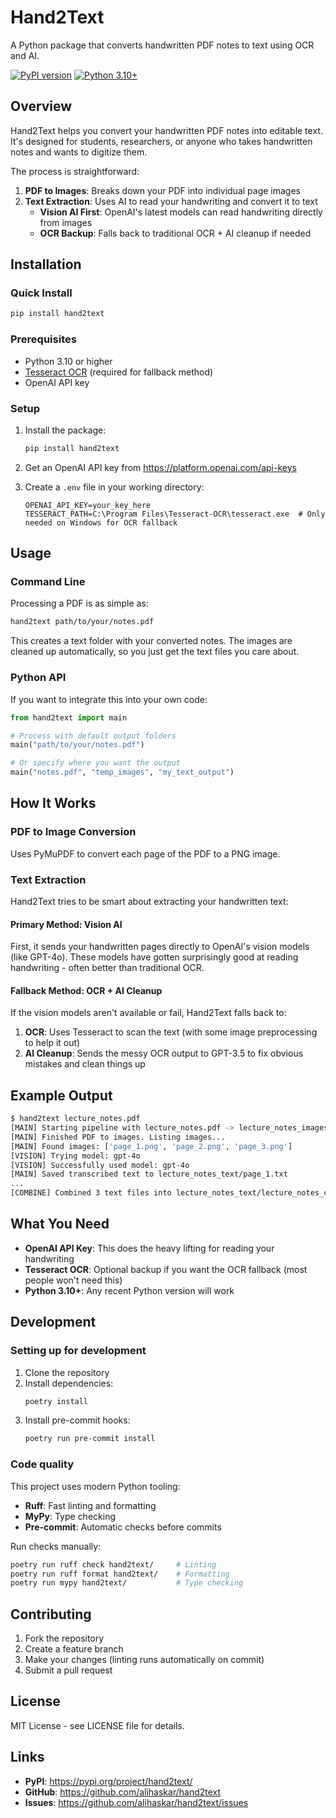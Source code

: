 # Hand2Text

A Python package that converts handwritten PDF notes to text using OCR and AI.

[![PyPI version](https://badge.fury.io/py/hand2text.svg)](https://badge.fury.io/py/hand2text)
[![Python 3.10+](https://img.shields.io/badge/python-3.10+-blue.svg)](https://www.python.org/downloads/)

## Overview

Hand2Text helps you convert your handwritten PDF notes into editable text. It's designed for students, researchers, or anyone who takes handwritten notes and wants to digitize them.

The process is straightforward:
1. **PDF to Images**: Breaks down your PDF into individual page images
2. **Text Extraction**: Uses AI to read your handwriting and convert it to text
   - **Vision AI First**: OpenAI's latest models can read handwriting directly from images
   - **OCR Backup**: Falls back to traditional OCR + AI cleanup if needed

## Installation

### Quick Install

```bash
pip install hand2text
```

### Prerequisites

- Python 3.10 or higher
- [Tesseract OCR](https://github.com/tesseract-ocr/tesseract) (required for fallback method)
- OpenAI API key

### Setup

1. Install the package:
   ```bash
   pip install hand2text
   ```

2. Get an OpenAI API key from https://platform.openai.com/api-keys

3. Create a `.env` file in your working directory:
   ```env
   OPENAI_API_KEY=your_key_here
   TESSERACT_PATH=C:\Program Files\Tesseract-OCR\tesseract.exe  # Only needed on Windows for OCR fallback
   ```

## Usage

### Command Line

Processing a PDF is as simple as:

```bash
hand2text path/to/your/notes.pdf
```

This creates a text folder with your converted notes. The images are cleaned up automatically, so you just get the text files you care about.

### Python API

If you want to integrate this into your own code:

```python
from hand2text import main

# Process with default output folders
main("path/to/your/notes.pdf")

# Or specify where you want the output
main("notes.pdf", "temp_images", "my_text_output")
```

## How It Works

### PDF to Image Conversion
Uses PyMuPDF to convert each page of the PDF to a PNG image.

### Text Extraction
Hand2Text tries to be smart about extracting your handwritten text:

#### Primary Method: Vision AI
First, it sends your handwritten pages directly to OpenAI's vision models (like GPT-4o). These models have gotten surprisingly good at reading handwriting - often better than traditional OCR.

#### Fallback Method: OCR + AI Cleanup
If the vision models aren't available or fail, Hand2Text falls back to:
1. **OCR**: Uses Tesseract to scan the text (with some image preprocessing to help it out)
2. **AI Cleanup**: Sends the messy OCR output to GPT-3.5 to fix obvious mistakes and clean things up

## Example Output

```bash
$ hand2text lecture_notes.pdf
[MAIN] Starting pipeline with lecture_notes.pdf -> lecture_notes_images -> lecture_notes_text
[MAIN] Finished PDF to images. Listing images...
[MAIN] Found images: ['page_1.png', 'page_2.png', 'page_3.png']
[VISION] Trying model: gpt-4o
[VISION] Successfully used model: gpt-4o
[MAIN] Saved transcribed text to lecture_notes_text/page_1.txt
...
[COMBINE] Combined 3 text files into lecture_notes_text/lecture_notes_combined.txt
```

## What You Need

- **OpenAI API Key**: This does the heavy lifting for reading your handwriting
- **Tesseract OCR**: Optional backup if you want the OCR fallback (most people won't need this)
- **Python 3.10+**: Any recent Python version will work

## Development

### Setting up for development

1. Clone the repository
2. Install dependencies:
   ```bash
   poetry install
   ```
3. Install pre-commit hooks:
   ```bash
   poetry run pre-commit install
   ```

### Code quality

This project uses modern Python tooling:
- **Ruff**: Fast linting and formatting
- **MyPy**: Type checking
- **Pre-commit**: Automatic checks before commits

Run checks manually:
```bash
poetry run ruff check hand2text/     # Linting
poetry run ruff format hand2text/    # Formatting
poetry run mypy hand2text/           # Type checking
```

## Contributing

1. Fork the repository
2. Create a feature branch
3. Make your changes (linting runs automatically on commit)
4. Submit a pull request

## License

MIT License - see LICENSE file for details.

## Links

- **PyPI**: https://pypi.org/project/hand2text/
- **GitHub**: https://github.com/alihaskar/hand2text
- **Issues**: https://github.com/alihaskar/hand2text/issues
